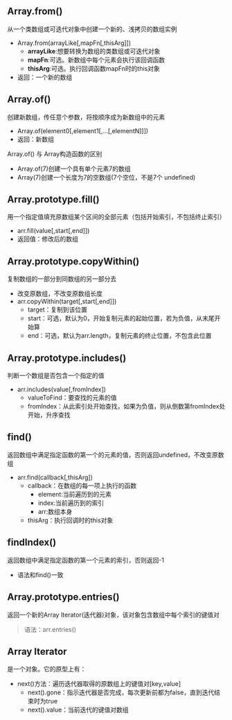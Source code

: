 ## Array.from()
从一个类数组或可迭代对象中创建一个新的、浅拷贝的数组实例
- Array.from(arrayLike[,mapFn[,thisArg]])
  - **arrayLike**:想要转换为数组的类数组或可迭代对象
  - **mapFn**:可选。新数组中每个元素会执行该回调函数
  - **thisArg**:可选。执行回调函数mapFn时的this对象
- 返回：一个新的数组

## Array.of()
创建新数组，传任意个参数，将按顺序成为新数组中的元素
- Array.of(element0[,element1[,...[,elementN]]])
- 返回：新数组

Array.of() 与 Array构造函数的区别
- Array.of(7)创建一个具有单个元素7的数组
- Array(7)创建一个长度为7的空数组(7个空位，不是7个 undefined)

## Array.prototype.fill()
用一个指定值填充原数组某个区间的全部元素（包括开始索引，不包括终止索引）
- arr.fill(value[,start[,end]])
- 返回值：修改后的数组

## Array.prototype.copyWithin()
复制数组的一部分到同数组的另一部分去
- 改变原数组，不改变原数组长度
- arr.copyWithin(target[,start[,end]])
  - target：复制到该位置
  - start：可选，默认为0，开始复制元素的起始位置，若为负值，从末尾开始算
  - end：可选，默认为arr.length，复制元素的终止位置，不包含此位置


## Array.prototype.includes()
判断一个数组是否包含一个指定的值
- arr.includes(value[,fromIndex])
  - valueToFind：要查找的元素的值
  - fromIndex：从此索引处开始查找，如果为负值，则从倒数第fromIndex处开始，升序查找

## find()
返回数组中满足指定函数的第一个的元素的值，否则返回undefined，不改变原数组
- arr.find(callback[,thisArg])
  - callback：在数组的每一项上执行的函数
    - element:当前遍历到的元素
    - index:当前遍历到的索引
    - arr:数组本身
  - thisArg：执行回调时的this对象

## findIndex()
返回数组中满足指定函数的第一个元素的索引，否则返回-1
- 语法和find()一致

## Array.prototype.entries() 
返回一个新的Array Iterator(迭代器)对象，该对象包含数组中每个索引的键值对
> 语法：arr.entries()

## Array Iterator
是一个对象。它的原型上有：
- next()方法：遍历迭代器取得的原数组上的键值对[key,value]
  - next().gone：指示迭代器是否完成，每次更新前都为false，直到迭代结束时为true
  - next().value：当前迭代的键值对数组


